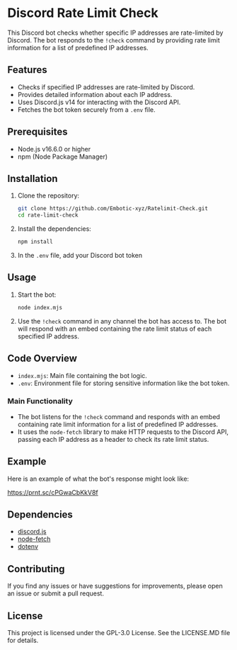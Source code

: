 # Discord Rate Limit Check

This Discord bot checks whether specific IP addresses are rate-limited by Discord. The bot responds to the `!check` command by providing rate limit information for a list of predefined IP addresses.

## Features

- Checks if specified IP addresses are rate-limited by Discord.
- Provides detailed information about each IP address.
- Uses Discord.js v14 for interacting with the Discord API.
- Fetches the bot token securely from a `.env` file.

## Prerequisites

- Node.js v16.6.0 or higher
- npm (Node Package Manager)

## Installation

1. Clone the repository:
    ```sh
    git clone https://github.com/Embotic-xyz/Ratelimit-Check.git
    cd rate-limit-check
    ```

2. Install the dependencies:
    ```sh
    npm install
    ```

3. In the `.env` file, add your Discord bot token


## Usage

1. Start the bot:
    ```sh
    node index.mjs
    ```

2. Use the `!check` command in any channel the bot has access to. The bot will respond with an embed containing the rate limit status of each specified IP address.

## Code Overview

- `index.mjs`: Main file containing the bot logic.
- `.env`: Environment file for storing sensitive information like the bot token.

### Main Functionality

- The bot listens for the `!check` command and responds with an embed containing rate limit information for a list of predefined IP addresses.
- It uses the `node-fetch` library to make HTTP requests to the Discord API, passing each IP address as a header to check its rate limit status.

## Example

Here is an example of what the bot's response might look like:

https://prnt.sc/cPGwaCbKkV8f

## Dependencies

- [discord.js](https://www.npmjs.com/package/discord.js)
- [node-fetch](https://www.npmjs.com/package/node-fetch)
- [dotenv](https://www.npmjs.com/package/dotenv)

## Contributing

If you find any issues or have suggestions for improvements, please open an issue or submit a pull request.

## License

This project is licensed under the GPL-3.0 License. See the LICENSE.MD file for details.

